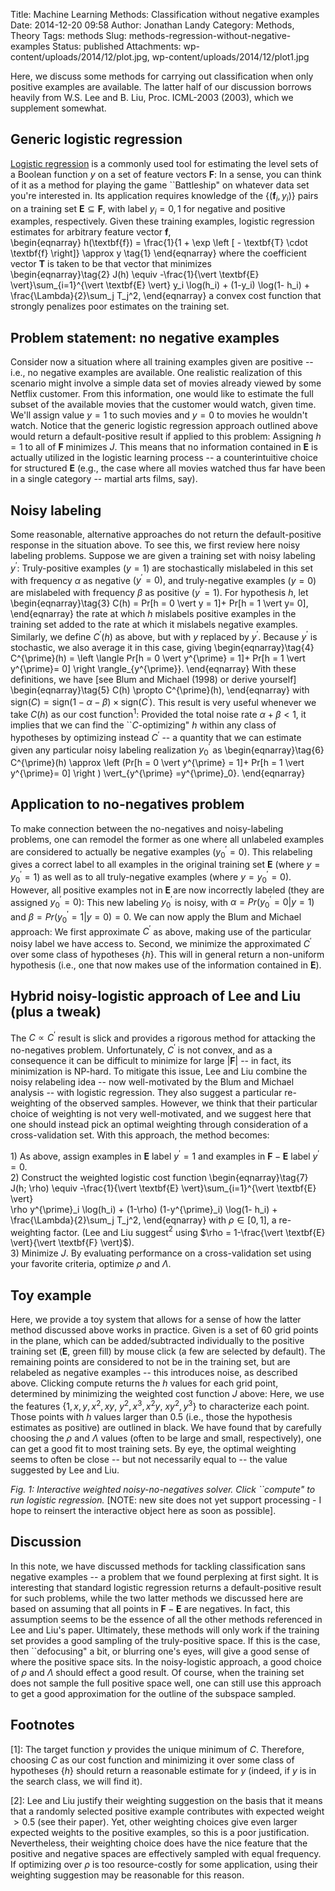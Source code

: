 Title: Machine Learning Methods: Classification without negative examples
Date: 2014-12-20 09:58
Author: Jonathan Landy
Category: Methods, Theory
Tags: methods
Slug: methods-regression-without-negative-examples
Status: published
Attachments: wp-content/uploads/2014/12/plot.jpg, wp-content/uploads/2014/12/plot1.jpg

Here, we discuss some methods for carrying out classification when only positive examples are available. The latter half of our discussion borrows heavily from W.S. Lee and B. Liu, Proc. ICML-2003 (2003), which we supplement somewhat.  

  



Generic logistic regression
---------------------------
[Logistic regression](http://en.wikipedia.org/wiki/Logistic_regression) is a commonly used tool for estimating the level sets of a Boolean function $y$ on a set of feature vectors $\textbf{F}$: In a sense, you can think of it as a method for playing the game \`\`Battleship" on whatever data set you're interested in. Its application requires knowledge of the $\{(\textbf{f}_i,y_i)\}$ pairs on a training set $\textbf{E} \subseteq \textbf{F}$, with label $y_i = 0,1$ for negative and positive examples, respectively. Given these training examples, logistic regression estimates for arbitrary feature vector $\textbf{f}$,  
\begin{eqnarray}
h(\textbf{f}) = \frac{1}{1 + \exp \left [ - \textbf{T} \cdot \textbf{f} \right]} \approx y \tag{1}
\end{eqnarray}
where the coefficient vector $\textbf{T}$ is taken to be that vector that minimizes  
\begin{eqnarray}\tag{2}
J(h) \equiv -\frac{1}{\vert \textbf{E} \vert}\sum_{i=1}^{\vert \textbf{E} \vert} y_i \log(h_i) + (1-y_i) \log(1- h_i) + \frac{\Lambda}{2}\sum_j T_j^2,
\end{eqnarray}
a convex cost function that strongly penalizes poor estimates on the training set.

Problem statement: no negative examples
---------------------------------------
Consider now a situation where all training examples given are positive -- i.e., no negative examples are available. One realistic realization of this scenario might involve a simple data set of movies already viewed by some Netflix customer. From this information, one would like to estimate the full subset of the available movies that the customer would watch, given time. We'll assign value $y = 1$ to such movies and $y=0$ to movies he wouldn't watch. Notice that the generic logistic regression approach outlined above would return a default-positive result if applied to this problem: Assigning $h = 1$ to all of $\textbf{F}$ minimizes $J$. This means that no information contained in $\textbf{E}$ is actually utilized in the logistic learning process -- a counterintuitive choice for structured $\textbf{E}$ (e.g., the case where all movies watched thus far have been in a single category -- martial arts films, say).

Noisy labeling
--------------
Some reasonable, alternative approaches do not return the default-positive response in the situation above. To see this, we first review here noisy labeling problems. Suppose we are given a training set with noisy labeling $y^{\prime}$: Truly-positive examples $(y = 1)$ are stochastically mislabeled in this set with frequency $\alpha$ as negative $(y^{\prime} = 0)$, and truly-negative examples $(y=0)$ are mislabeled with frequency $\beta$ as positive $(y^{\prime} = 1)$. For hypothesis $h$, let
\begin{eqnarray}\tag{3}
C(h) = Pr[h = 0 \vert y = 1]+ Pr[h = 1 \vert y= 0],
\end{eqnarray}
the rate at which $h$ mislabels positive examples in the training set added to the rate at which it mislabels negative examples. Similarly, we define $C^{\prime}(h)$ as above, but with $y$ replaced by $y^{\prime}$. Because $y^{\prime}$ is stochastic, we also average it in this case, giving
\begin{eqnarray}\tag{4}
C^{\prime}(h) = \left \langle Pr[h = 0 \vert y^{\prime} = 1]+ Pr[h = 1 \vert y^{\prime}= 0] \right \rangle_{y^{\prime}}.
\end{eqnarray}
With these definitions, we have [see Blum and Michael (1998) or derive yourself] 
\begin{eqnarray}\tag{5}
C(h) \propto C^{\prime}(h),
\end{eqnarray}
with $\text{sign}(C) = \text{sign}(1 - \alpha - \beta) \times \text{sign}(C^{\prime})$. This result is very useful whenever we take $C(h)$ as our cost function$^1$: Provided the total noise rate $\alpha + \beta <1$, it implies that we can find the \`\`$C$-optimizing" $h$ within any class of hypotheses by optimizing instead $C^{\prime}$ -- a quantity that we can estimate given any particular noisy labeling realization $y^{\prime}_0$ as
\begin{eqnarray}\tag{6}
C^{\prime}(h) \approx \left (Pr[h = 0 \vert y^{\prime} = 1]+ Pr[h = 1 \vert y^{\prime}= 0] \right ) \vert_{y^{\prime} =y^{\prime}_0}.
\end{eqnarray}



Application to no-negatives problem
-----------------------------------
To make connection between the no-negatives and noisy-labeling problems, one can remodel the former as one where all unlabeled examples are considered to actually be negative examples ($y^{\prime}_0 = 0$). This relabeling gives a correct label to all examples in the original training set $\textbf{E}$ (where $y = y^{\prime}_0 = 1$) as well as to all truly-negative examples (where $y = y^{\prime}_0 = 0$). However, all positive examples not in $\textbf{E}$ are now incorrectly labeled (they are assigned $y^{\prime}_0 = 0$): This new labeling $y^{\prime}_0$ is noisy, with $\alpha = Pr(y^{\prime}_0 =0 \vert y =1)$ and $\beta = Pr(y^{\prime}_0 =1 \vert y = 0 ) = 0$. We can now apply the Blum and Michael approach: We first approximate $C^{\prime}$ as above, making use of the particular noisy label we have access to. Second, we minimize the approximated $C^{\prime}$ over some class of hypotheses $\{h\}$. This will in general return a non-uniform hypothesis (i.e., one that now makes use of the information contained in $\textbf{E}$).

Hybrid noisy-logistic approach of Lee and Liu (plus a tweak)
------------------------------------------------------------
The $C \propto C^{\prime}$ result is slick and provides a rigorous method for attacking the no-negatives problem. Unfortunately, $C^{\prime}$ is not convex, and as a consequence it can be difficult to minimize for large $\vert \textbf{F} \vert$ -- in fact, its minimization is NP-hard. To mitigate this issue, Lee and Liu combine the noisy relabeling idea -- now well-motivated by the Blum and Michael analysis -- with logistic regression. They also suggest a particular re-weighting of the observed samples. However, we think that their particular choice of weighting is not very well-motivated, and we suggest here that one should instead pick an optimal weighting through consideration of a cross-validation set. With this approach, the method becomes:

​1) As above, assign examples in $\textbf{E}$ label $y^{\prime} = 1$ and examples in $\textbf{F} - \textbf{E}$ label $y^{\prime} = 0$.  
2) Construct the weighted logistic cost function
\begin{eqnarray}\tag{7}
J(h; \rho) \equiv -\frac{1}{\vert \textbf{E} \vert}\sum_{i=1}^{\vert \textbf{E} \vert}  
\rho y^{\prime}_i \log(h_i) + (1-\rho) (1-y^{\prime}_i) \log(1- h_i) + \frac{\Lambda}{2}\sum_j T_j^2,
\end{eqnarray}
with $\rho \in [0,1]$, a re-weighting factor. (Lee and Liu suggest$^2$ using $\rho = 1-\frac{\vert \textbf{E} \vert}{\vert \textbf{F} \vert}$).  
3) Minimize $J$. By evaluating performance on a cross-validation set using your favorite criteria, optimize $\rho$ and $\Lambda$.

Toy example
-----------
Here, we provide a toy system that allows for a sense of how the latter method discussed above works in practice. Given is a set of $60$ grid points in the plane, which can be added/subtracted individually to the positive training set ($\textbf{E}$, green fill) by mouse click (a few are selected by default). The remaining points are considered to not be in the training set, but are relabeled as negative examples -- this introduces noise, as described above. Clicking compute returns the $h$ values for each grid point, determined by minimizing the weighted cost function $J$ above: Here, we use the features $\{1,x,y,x^2,xy,$ $y^2,x^3, x^2 y,$ $x y^2, y^3\}$ to characterize each point. Those points with $h$ values larger than $0.5$ (i.e., those the hypothesis estimates as positive) are outlined in black. We have found that by carefully choosing the $\rho$ and $\Lambda$ values (often to be large and small, respectively), one can get a good fit to most training sets. By eye, the optimal weighting seems to often be close -- but not necessarily equal to -- the value suggested by Lee and Liu.


*Fig. 1: Interactive weighted noisy-no-negatives solver. Click \`\`compute" to run logistic regression.*
[NOTE:  new site does not yet support processing - I hope to reinsert the interactive object here as soon as possible].

Discussion
----------
In this note, we have discussed methods for tackling classification sans negative examples -- a problem that we found perplexing at first sight. It is interesting that standard logistic regression returns a default-positive result for such problems, while the two latter methods we discussed here are based on assuming that all points in $\textbf{F} - \textbf{E}$ are negatives. In fact, this assumption seems to be the essence of all the other methods referenced in Lee and Liu's paper. Ultimately, these methods will only work if the training set provides a good sampling of the truly-positive space. If this is the case, then \`\`defocusing" a bit, or blurring one's eyes, will give a good sense of where the positive space sits. In the noisy-logistic approach, a good choice of $\rho$ and $\Lambda$ should effect a good result. Of course, when the training set does not sample the full positive space well, one can still use this approach to get a good approximation for the outline of the subspace sampled.

Footnotes
---------
$[1]$: The target function $y$ provides the unique minimum of $C$. Therefore, choosing $C$ as our cost function and minimizing it over some class of hypotheses $\{h\}$ should return a reasonable estimate for $y$ (indeed, if $y$ is in the search class, we will find it).

$[2]$: Lee and Liu justify their weighting suggestion on the basis that it means that a randomly selected positive example contributes with expected weight $>0.5$ (see their paper). Yet, other weighting choices give even larger expected weights to the positive examples, so this is a poor justification. Nevertheless, their weighting choice does have the nice feature that the positive and negative spaces are effectively sampled with equal frequency. If optimizing over $\rho$ is too resource-costly for some application, using their weighting suggestion may be reasonable for this reason.
